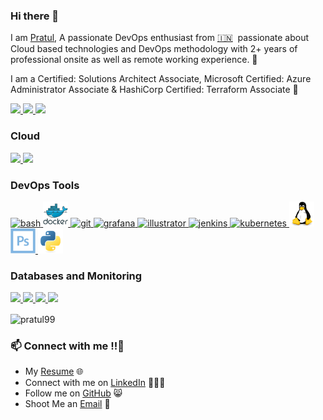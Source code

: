 ### Hi there 👋

<!--
**Pratul99/Pratul99** is a ✨ _special_ ✨ repository because its `README.md` (this file) appears on your GitHub profile.
-->

I am [Pratul](https://www.linkedin.com/in/pratul-bhatt-b3b92b14a), A passionate DevOps enthusiast from [🇮🇳](https://en.wikipedia.org/wiki/India)&nbsp; passionate about Cloud based technologies and DevOps methodology with 2+ years of professional onsite as well as remote working experience. 🎯

I am a Certified: Solutions Architect Associate, Microsoft Certified: Azure Administrator Associate & HashiCorp Certified: Terraform Associate 🚀

<p float="left">
  <a href="https://www.credly.com/badges/9fe440e7-2366-41ef-a495-672046e7c5f5/public_url" target="_blank" >
    <img src="https://media.licdn.com/dms/image/C5622AQHG_9PBlyRVAw/feedshare-shrink_1280/0/1646366633910?e=1698278400&v=beta&t=d-zAldKyxvzLPN-slhIz7Hu7_FJtdA6AjP4IkmstEJ0"  height="85" />
  </a> 
  <a href="https://www.credly.com/badges/adb1ca9f-797f-439a-a2dd-f56b3d3eedb6/public_url" target="_blank" >
    <img src="https://media2.giphy.com/media/xJk6iEX5XIiSgmirgD/giphy.gif?cid=ecf05e47h74ai9mrd3quxfimxhi8ca6r40r785r5hs6t05zf&ep=v1_gifs_search&rid=giphy.gif&ct=g"  height="85" />
  </a>
  <a href="https://www.credly.com/badges/6de2008d-d164-4453-a2be-76e25258984f/public_url" target="_blank" >
    <img src="https://images.credly.com/size/680x680/images/99289602-861e-4929-8277-773e63a2fa6f/image.png"  height="85" />
  </a>
 </p>

### Cloud

<p float="left">
  <a href="https://aws.amazon.com" target="_blank" >
    <img src="https://d2gbo5uoddvg5.cloudfront.net/images/Logo_aws.gif"  height="90" />
  </a>
  <a href="https://azure.microsoft.com/en-in/" target="_blank" >
    <img src="https://cdn.dribbble.com/users/3847465/screenshots/10765125/media/e5f08353be5952c5bfd4a759903d5c5a.gif"  height="80" /> 
  </a>
 </p>
  
### DevOps Tools
  
<p align="left">  
    <a href="https://www.gnu.org/software/bash/" target="_blank" rel="noreferrer"> 
        <img src="https://www.vectorlogo.zone/logos/gnu_bash/gnu_bash-icon.svg" alt="bash" width="40" height="40"/> 
    </a> 
    <a href="https://www.docker.com/" target="_blank" rel="noreferrer"> 
        <img src="https://raw.githubusercontent.com/devicons/devicon/master/icons/docker/docker-original-wordmark.svg" alt="docker" width="40" height="40"/> 
    </a> 
    <a href="https://git-scm.com/" target="_blank" rel="noreferrer"> 
        <img src="https://www.vectorlogo.zone/logos/git-scm/git-scm-icon.svg" alt="git" width="40" height="40"/> 
    </a> 
    <a href="https://grafana.com" target="_blank" rel="noreferrer"> 
        <img src="https://www.vectorlogo.zone/logos/grafana/grafana-icon.svg" alt="grafana" width="40" height="40"/> 
    </a> 
    <a href="https://www.adobe.com/in/products/illustrator.html" target="_blank" rel="noreferrer"> 
        <img src="https://www.vectorlogo.zone/logos/adobe_illustrator/adobe_illustrator-icon.svg" alt="illustrator" width="40" height="40"/> 
    </a> 
    <a href="https://www.jenkins.io" target="_blank" rel="noreferrer"> 
        <img src="https://www.vectorlogo.zone/logos/jenkins/jenkins-icon.svg" alt="jenkins" width="40" height="40"/> 
    </a> 
    <a href="https://kubernetes.io" target="_blank" rel="noreferrer"> 
        <img src="https://www.vectorlogo.zone/logos/kubernetes/kubernetes-icon.svg" alt="kubernetes" width="40" height="40"/> 
    </a> 
    <a href="https://www.linux.org/" target="_blank" rel="noreferrer"> 
        <img src="https://raw.githubusercontent.com/devicons/devicon/master/icons/linux/linux-original.svg" alt="linux" width="40" height="40"/> 
    </a> 
    <a href="https://www.photoshop.com/en" target="_blank" rel="noreferrer"> 
        <img src="https://raw.githubusercontent.com/devicons/devicon/master/icons/photoshop/photoshop-line.svg" alt="photoshop" width="40" height="40"/> 
    </a> 
    <a href="https://www.python.org" target="_blank" rel="noreferrer"> 
        <img src="https://raw.githubusercontent.com/devicons/devicon/master/icons/python/python-original.svg" alt="python" width="40" height="40"/> 
    </a> 
 </p>

### Databases and Monitoring
  
  <a href="https://prometheus.io/" target="_blank" >
    <img src="https://raw.githubusercontent.com/itsksaurabh/itsksaurabh/master/assets/prometheus.gif" height="65" />
  </a>
  <a href="https://www.influxdata.com/" target="_blank" >
    <img src="https://raw.githubusercontent.com/itsksaurabh/itsksaurabh/master/assets/influxdata.gif" height="60" />
  </a>
    <a href="https://www.postgresql.org" target="_blank" >
    <img src="https://www.postgresql.org/media/img/about/press/elephant.png" height="60" />
  </a>
  </a>
    <a href="https://www.mongodb.com/" target="_blank" >
    <img src="https://www.logolynx.com/images/logolynx/cf/cf72126a3551b816d617a06ffb01388b.png" height="60" />
  </a>
  
</p>

<p><img align="center" src="https://github-readme-stats.vercel.app/api/top-langs?username=pratul99&show_icons=true&locale=en&layout=compact" alt="pratul99" /></p>

### 📫 Connect with me !!🤙

 - My [Resume](https://drive.google.com/file/d/1rck7L6UEk_47HB-BqpU_HrT_TcPAi3qC/view?usp=drive_link) 🌐
 - Connect with me on [LinkedIn](https://www.linkedin.com/in/pratul-bhatt-b3b92b14a) 👨🏻‍💻
 - Follow me on [GitHub](https://github.com/Pratul99/Pratul99.git) 😸
 - Shoot Me an [Email](mailto:pratulbhatt18@gmail.com) 💌
